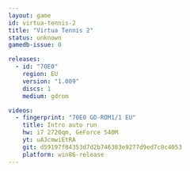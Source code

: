 ```yaml
---
layout: game
id: virtua-tennis-2
title: "Virtua Tennis 2"
status: unknown
gamedb-issue: 0

releases:
  - id: "70E0"
    region: EU
    version: "1.009"
    discs: 1
    medium: gdrom

videos:
  - fingerprint: "70E0 GD-ROM1/1 EU"
    title: Intro auto run
    hw: i7 2720qm, GeForce 540M
    yt: uAJcmwiEtRA
    git: d59197f84353d7d2b746383e9277d9ed7c8c4053
    platform: win86-release
---
```

